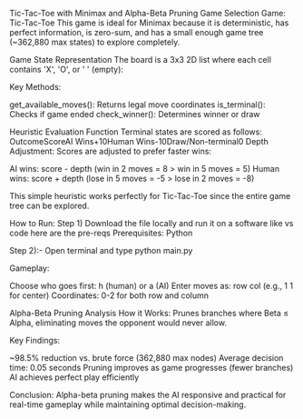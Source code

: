 Tic-Tac-Toe with Minimax and Alpha-Beta Pruning
Game Selection
Game: Tic-Tac-Toe
This game is ideal for Minimax because it is deterministic, has perfect information, is zero-sum, and has a small enough game tree (~362,880 max states) to explore completely.

Game State Representation
The board is a 3x3 2D list where each cell contains 'X', 'O', or ' ' (empty):

Key Methods:

get_available_moves(): Returns legal move coordinates
is_terminal(): Checks if game ended
check_winner(): Determines winner or draw


Heuristic Evaluation Function
Terminal states are scored as follows:
OutcomeScoreAI Wins+10Human Wins-10Draw/Non-terminal0
Depth Adjustment: Scores are adjusted to prefer faster wins:

AI wins: score - depth (win in 2 moves = 8 > win in 5 moves = 5)
Human wins: score + depth (lose in 5 moves = -5 > lose in 2 moves = -8)

This simple heuristic works perfectly for Tic-Tac-Toe since the entire game tree can be explored.

How to Run:
Step 1)
Download the file locally and run it on a software like vs code here are the pre-reqs
Prerequisites: Python 

Step 2):- Open terminal and type python main.py



Gameplay:

Choose who goes first: h (human) or a (AI)
Enter moves as: row col (e.g., 1 1 for center)
Coordinates: 0-2 for both row and column


Alpha-Beta Pruning Analysis
How it Works: Prunes branches where Beta ≤ Alpha, eliminating moves the opponent would never allow.

Key Findings:

~98.5% reduction vs. brute force (362,880 max nodes)
Average decision time: 0.05 seconds
Pruning improves as game progresses (fewer branches)
AI achieves perfect play efficiently

Conclusion: Alpha-beta pruning makes the AI responsive and practical for real-time gameplay while maintaining optimal decision-making.
